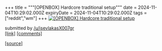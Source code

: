 +++
title = """[OPENBOX] Hardcore traditional setup"""
date = 2024-11-04T10:29:02.000Z
expiryDate = 2024-11-04T10:29:02.000Z
tags = ["reddit","wm"]
+++
[![[OPENBOX] Hardcore traditional setup](https://preview.redd.it/kfecro2g3vyd1.png?width=640&crop=smart&auto=webp&s=3b026ccd90f75b6a296569db648d7e3272982790 "[OPENBOX] Hardcore traditional setup")](https://www.reddit.com/r/unixporn/comments/1gjb5mx/openbox_hardcore_traditional_setup/)

submitted by [/u/isevlakasX007gr](https://www.reddit.com/user/isevlakasX007gr)  
[\[link\]](https://i.redd.it/kfecro2g3vyd1.png) [\[comments\]](https://www.reddit.com/r/unixporn/comments/1gjb5mx/openbox_hardcore_traditional_setup/)

[[source]](https://www.reddit.com/r/unixporn/comments/1gjb5mx/openbox_hardcore_traditional_setup/)
